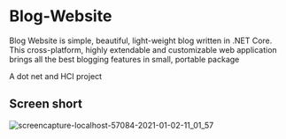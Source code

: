 # Blog-Website
Blog Website is simple, beautiful, light-weight blog written in .NET Core. This cross-platform, highly extendable and customizable web application brings all the best blogging features in small, portable package

A dot net and HCI project 

## Screen short

![screencapture-localhost-57084-2021-01-02-11_01_57](https://user-images.githubusercontent.com/65861136/103453356-2f075500-4cea-11eb-8a82-65df3266fd05.png)
